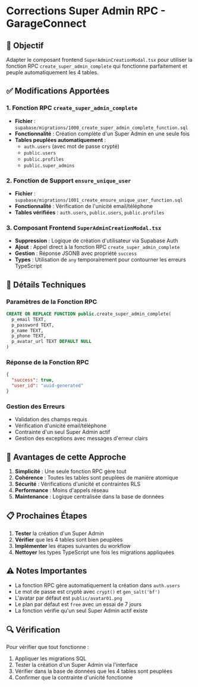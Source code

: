 # Corrections Super Admin RPC - GarageConnect

## 🎯 Objectif
Adapter le composant frontend `SuperAdminCreationModal.tsx` pour utiliser la fonction RPC `create_super_admin_complete` qui fonctionne parfaitement et peuple automatiquement les 4 tables.

## ✅ Modifications Apportées

### 1. Fonction RPC `create_super_admin_complete`
- **Fichier** : `supabase/migrations/1000_create_super_admin_complete_function.sql`
- **Fonctionnalité** : Création complète d'un Super Admin en une seule fois
- **Tables peuplées automatiquement** :
  - `auth.users` (avec mot de passe crypté)
  - `public.users`
  - `public.profiles`
  - `public.super_admins`

### 2. Fonction de Support `ensure_unique_user`
- **Fichier** : `supabase/migrations/1001_create_ensure_unique_user_function.sql`
- **Fonctionnalité** : Vérification de l'unicité email/téléphone
- **Tables vérifiées** : `auth.users`, `public.users`, `public.profiles`

### 3. Composant Frontend `SuperAdminCreationModal.tsx`
- **Suppression** : Logique de création d'utilisateur via Supabase Auth
- **Ajout** : Appel direct à la fonction RPC `create_super_admin_complete`
- **Gestion** : Réponse JSONB avec propriété `success`
- **Types** : Utilisation de `any` temporairement pour contourner les erreurs TypeScript

## 🔧 Détails Techniques

### Paramètres de la Fonction RPC
```sql
CREATE OR REPLACE FUNCTION public.create_super_admin_complete(
  p_email TEXT,
  p_password TEXT,
  p_name TEXT,
  p_phone TEXT,
  p_avatar_url TEXT DEFAULT NULL
)
```

### Réponse de la Fonction RPC
```json
{
  "success": true,
  "user_id": "uuid-generated"
}
```

### Gestion des Erreurs
- Validation des champs requis
- Vérification d'unicité email/téléphone
- Contrainte d'un seul Super Admin actif
- Gestion des exceptions avec messages d'erreur clairs

## 🚀 Avantages de cette Approche

1. **Simplicité** : Une seule fonction RPC gère tout
2. **Cohérence** : Toutes les tables sont peuplées de manière atomique
3. **Sécurité** : Vérifications d'unicité et contraintes RLS
4. **Performance** : Moins d'appels réseau
5. **Maintenance** : Logique centralisée dans la base de données

## 📋 Prochaines Étapes

1. **Tester** la création d'un Super Admin
2. **Vérifier** que les 4 tables sont bien peuplées
3. **Implémenter** les étapes suivantes du workflow
4. **Nettoyer** les types TypeScript une fois les migrations appliquées

## ⚠️ Notes Importantes

- La fonction RPC gère automatiquement la création dans `auth.users`
- Le mot de passe est crypté avec `crypt()` et `gen_salt('bf')`
- L'avatar par défaut est `public/avatar01.png`
- Le plan par défaut est `free` avec un essai de 7 jours
- La fonction vérifie qu'un seul Super Admin actif existe

## 🔍 Vérification

Pour vérifier que tout fonctionne :
1. Appliquer les migrations SQL
2. Tester la création d'un Super Admin via l'interface
3. Vérifier dans la base de données que les 4 tables sont peuplées
4. Confirmer que la contrainte d'unicité fonctionne
